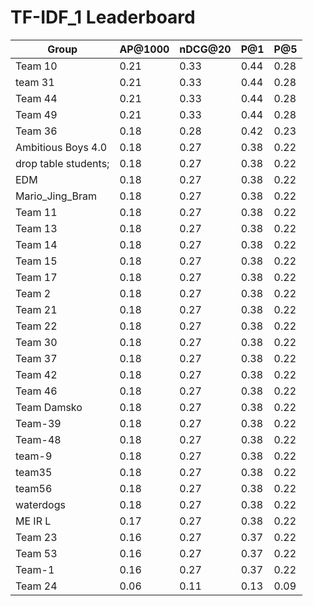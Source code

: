 # TF-IDF_1 Leaderboard

| Group | AP@1000 | nDCG@20 | P@1 | P@5 |
|-----|-----|-----|-----|-----|
| Team 10 | 0.21 | 0.33 | 0.44 | 0.28 |
| team 31 | 0.21 | 0.33 | 0.44 | 0.28 |
| Team 44 | 0.21 | 0.33 | 0.44 | 0.28 |
| Team 49 | 0.21 | 0.33 | 0.44 | 0.28 |
| Team 36 | 0.18 | 0.28 | 0.42 | 0.23 |
| Ambitious Boys 4.0 | 0.18 | 0.27 | 0.38 | 0.22 |
| drop table students; | 0.18 | 0.27 | 0.38 | 0.22 |
| EDM | 0.18 | 0.27 | 0.38 | 0.22 |
| Mario_Jing_Bram | 0.18 | 0.27 | 0.38 | 0.22 |
| Team 11 | 0.18 | 0.27 | 0.38 | 0.22 |
| Team 13 | 0.18 | 0.27 | 0.38 | 0.22 |
| Team 14 | 0.18 | 0.27 | 0.38 | 0.22 |
| Team 15 | 0.18 | 0.27 | 0.38 | 0.22 |
| Team 17 | 0.18 | 0.27 | 0.38 | 0.22 |
| Team 2 | 0.18 | 0.27 | 0.38 | 0.22 |
| Team 21 | 0.18 | 0.27 | 0.38 | 0.22 |
| Team 22 | 0.18 | 0.27 | 0.38 | 0.22 |
| Team 30 | 0.18 | 0.27 | 0.38 | 0.22 |
| Team 37 | 0.18 | 0.27 | 0.38 | 0.22 |
| Team 42 | 0.18 | 0.27 | 0.38 | 0.22 |
| Team 46 | 0.18 | 0.27 | 0.38 | 0.22 |
| Team Damsko | 0.18 | 0.27 | 0.38 | 0.22 |
| Team-39 | 0.18 | 0.27 | 0.38 | 0.22 |
| Team-48 | 0.18 | 0.27 | 0.38 | 0.22 |
| team-9 | 0.18 | 0.27 | 0.38 | 0.22 |
| team35 | 0.18 | 0.27 | 0.38 | 0.22 |
| team56 | 0.18 | 0.27 | 0.38 | 0.22 |
| waterdogs | 0.18 | 0.27 | 0.38 | 0.22 |
| ME IR L | 0.17 | 0.27 | 0.38 | 0.22 |
| Team 23 | 0.16 | 0.27 | 0.37 | 0.22 |
| Team 53 | 0.16 | 0.27 | 0.37 | 0.22 |
| Team-1 | 0.16 | 0.27 | 0.37 | 0.22 |
| Team 24 | 0.06 | 0.11 | 0.13 | 0.09 |

